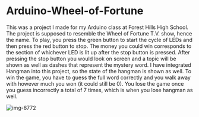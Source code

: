 # Arduino-Wheel-of-Fortune
This was a project I made for my Arduino class at Forest Hills High School. The project is supposed to resemble the Wheel of Fortune T.V. show, hence the name. To play, you press the green button to start the cycle of LEDs and then press the red button to stop. The money you could win corresponds to the section of whichever LED is lit up after the stop button is pressed. After pressing the stop button you would look on screen and a topic will be shown as well as dashes that represent the mystery word. I have integrated Hangman into this project, so the state of the hangman is shown as well. To win the game, you have to guess the full word correctly and you walk away with however much you won (it could still be 0). You lose the game once you guess incorrectly a total of 7 times, which is when you lose hangman as well.  

![img-8772](https://user-images.githubusercontent.com/43652410/50810643-a0b58f80-12d8-11e9-8e23-241a9b8bf673.JPG)
